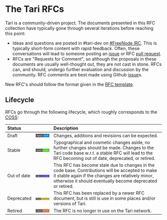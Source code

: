 # The Tari RFCs

Tari is a community-driven project. The documents presented in this RFC collection have typically gone through several
iterations before reaching this point:

* Ideas and questions are posted in #tari-dev on [#FreeNode IRC](https://freenode.net/). This is typically short-form
  content with rapid feedback. Often, these conversations will lead to someone posting an [issue] or RFC [pull request].
* RFCs are "Requests for Comment", so although the proposals in these documents are usually well-thought out, they are
  not cast in stone. RFCs can, and should, undergo further evaluation and discussion by the community. RFC comments are
  best made using Github [issue]s.

New RFC's should follow the format given in the [RFC template](RFC_template.md).
## Lifecycle

RFCs go through the following lifecycle, which roughly corresponds to the [COSS](https://github.com/unprotocols/rfc/blob/master/2/README.md):

| Status      |                                                   | Description                                                                                                                                                                                                         |
|:------------|:--------------------------------------------------|:--------------------------------------------------------------------------------------------------------------------------------------------------------------------------------------------------------------------|
| Draft       | ![draft](theme/images/status-draft.svg)           | Changes, additions and revisions can be expected.                                                                                                                                                                   |
| Stable      | ![stable](theme/images/status-stable.svg)         | Typographical and cosmetic changes aside, no further changes should be made. Changes to the Tari code base w.r.t. a stable RFC will lead to the RFC becoming out of date, deprecated, or retired.                   |
| Out of date | ![out of date](theme/images/status-outofdate.svg) | This RFC has become stale due to changes in the code base. Contributions will be accepted to make it stable again if the changes are relatively minor, otherwise it should eventually become deprecated or retired. |
| Deprecated  | ![deprecated](theme/images/status-deprecated.svg) | This RFC has been replaced by a newer RFC document, but is still is use in some places and/or versions of Tari.                                                                                                     |
| Retired     | ![retired](theme/images/status-retired.svg)       | The RFC is no longer in use on the Tari network.                                                                                                                                                                    |


[pull request]: https://github.com/tari-project/tari/pulls?q=is%3Aopen+is%3Apr+label%3ARFC 'Tari RFC pull requests'
[issue]: https://github.com/tari-project/tari/issues?q=is%3Aissue+label%3ARFC 'Tari RFC Issues'